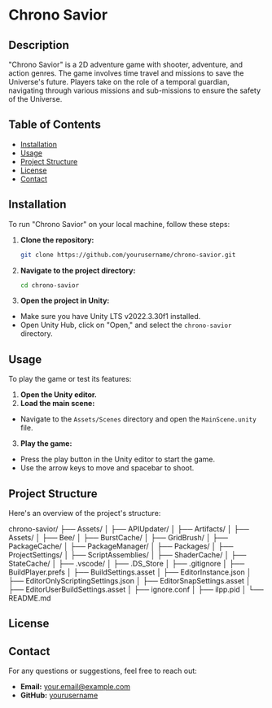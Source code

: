 # Chrono Savior

## Description
"Chrono Savior" is a 2D adventure game with shooter, adventure, and action genres. The game involves time travel and missions to save the Universe's future. Players take on the role of a temporal guardian, navigating through various missions and sub-missions to ensure the safety of the Universe.

## Table of Contents
- [Installation](#installation)
- [Usage](#usage)
- [Project Structure](#project-structure)
- [License](#license)
- [Contact](#contact)

## Installation
To run "Chrono Savior" on your local machine, follow these steps:

1. **Clone the repository:**
   ```sh
   git clone https://github.com/yourusername/chrono-savior.git

   
2. **Navigate to the project directory:**
   ```sh
   cd chrono-savior

3. **Open the project in Unity:**
- Make sure you have Unity LTS v2022.3.30f1 installed.
- Open Unity Hub, click on "Open," and select the `chrono-savior` directory.

## Usage
To play the game or test its features:

1. **Open the Unity editor.**
2. **Load the main scene:**
- Navigate to the `Assets/Scenes` directory and open the `MainScene.unity` file.
3. **Play the game:**
- Press the play button in the Unity editor to start the game.
- Use the arrow keys to move and spacebar to shoot.

## Project Structure
Here's an overview of the project's structure:

chrono-savior/
├── Assets/
│   ├── APIUpdater/
│   ├── Artifacts/
│   ├── Assets/
│   ├── Bee/
│   ├── BurstCache/
│   ├── GridBrush/
│   ├── PackageCache/
│   ├── PackageManager/
│   ├── Packages/
│   ├── ProjectSettings/
│   ├── ScriptAssemblies/
│   ├── ShaderCache/
│   ├── StateCache/
│   ├── .vscode/
│   ├── .DS_Store
│   ├── .gitignore
│   ├── BuildPlayer.prefs
│   ├── BuildSettings.asset
│   ├── EditorInstance.json
│   ├── EditorOnlyScriptingSettings.json
│   ├── EditorSnapSettings.asset
│   ├── EditorUserBuildSettings.asset
│   ├── ignore.conf
│   ├── ilpp.pid
│   └── README.md


## License

## Contact
For any questions or suggestions, feel free to reach out:

- **Email:** your.email@example.com
- **GitHub:** [yourusername](https://github.com/yourusername)

